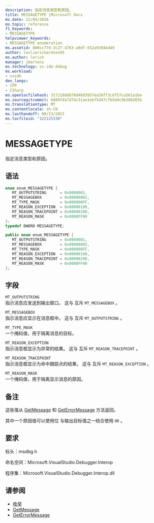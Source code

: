 ```yaml
---
description: 指定消息类型和原因。
title: MESSAGETYPE |Microsoft Docs
ms.date: 11/04/2016
ms.topic: reference
f1_keywords:
- MESSAGETYPE
helpviewer_keywords:
- MESSAGETYPE enumeration
ms.assetid: 800cc77d-3c27-4763-a9df-552a9384bd49
author: leslierichardson95
ms.author: lerich
manager: jmartens
ms.technology: vs-ide-debug
ms.workload:
- vssdk
dev_langs:
- CPP
- CSharp
ms.openlocfilehash: 3172188d878d40d3957ea56ff3c6f57ca561a1be
ms.sourcegitcommit: 68897da7d74c31ae1ebf5d47c7b5ddc9b108265b
ms.translationtype: MT
ms.contentlocale: zh-CN
ms.lasthandoff: 08/13/2021
ms.locfileid: "122125330"
---
```

# <a name="messagetype"></a>MESSAGETYPE
指定消息类型和原因。

## <a name="syntax"></a>语法

```cpp
enum enum_MESSAGETYPE { 
   MT_OUTPUTSTRING      = 0x0000001,
   MT_MESSAGEBOX        = 0x00000002,
   MT_TYPE_MASK         = 0x000000FF,
   MT_REASON_EXCEPTION  = 0x00000100,
   MT_REASON_TRACEPOINT = 0x00000200,
   MT_REASON_MASK       = 0x0000FF00
};
typedef DWORD MESSAGETYPE;
```

```csharp
public enum enum_MESSAGETYPE { 
   MT_OUTPUTSTRING      = 0x0000001,
   MT_MESSAGEBOX        = 0x00000002,
   MT_TYPE_MASK         = 0x000000FF,
   MT_REASON_EXCEPTION  = 0x00000100,
   MT_REASON_TRACEPOINT = 0x00000200,
   MT_REASON_MASK       = 0x0000FF00
};
```

## <a name="fields"></a>字段
 `MT_OUTPUTSTRING`\
 指示消息应发送到输出窗口。 这与 互斥 `MT_MESSAGEBOX` 。

 `MT_MESSAGEBOX`\
 指示消息应显示在消息框中。 这与 互斥 `MT_OUTPUTSTRING` 。

 `MT_TYPE_MASK`\
 一个掩码值，用于隔离消息的目标。

 `MT_REASON_EXCEPTION`\
 指示消息框显示为异常的结果。 这与 互斥 `MT_REASON_TRACEPOINT` 。

 `MT_REASON_TRACEPOINT`\
 指示消息框显示为命中跟踪点的结果。 这与 互斥 `MT_REASON_EXCEPTION` 。

 `MT_REASON_MASK`\
 一个掩码值，用于隔离显示消息的原因。

## <a name="remarks"></a>备注
 这些值从 [GetMessage](../../../extensibility/debugger/reference/idebugmessageevent2-getmessage.md) 和 [GetErrorMessage](../../../extensibility/debugger/reference/idebugerrorevent2-geterrormessage.md) 方法返回。

 其中一个原因值可以使用位 与输出目标值之一结合使用 `OR` 。

## <a name="requirements"></a>要求
 标头：msdbg.h

 命名空间：Microsoft.VisualStudio.Debugger.Interop

 程序集：Microsoft.VisualStudio.Debugger.Interop.dll

## <a name="see-also"></a>请参阅
- [枚举](../../../extensibility/debugger/reference/enumerations-visual-studio-debugging.md)
- [GetMessage](../../../extensibility/debugger/reference/idebugmessageevent2-getmessage.md)
- [GetErrorMessage](../../../extensibility/debugger/reference/idebugerrorevent2-geterrormessage.md)
